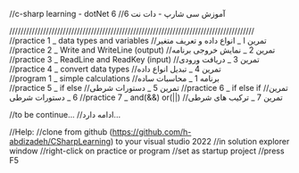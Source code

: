 //c-sharp learning - dotNet 6                   //آموزش سی شارپ - دات نت 6

///////////////////////////////////////////////////////////////////////////////////////
//practice 1 _ data types and variables          //تمرین ا _ انواع داده و تعریف متغیر
//practice 2 _ Write and WriteLine (output)     //تمرین 2 _       نمایش خروجی برنامه   
//practice 3 _ ReadLine and ReadKey (input)     //تمرین 3 _             دریافت ورودی   
//practice 4 _ convert data types               //تمرین 4 _         تبدیل انواع داده   
//program 1 _ simple calculations               //برنامه 1 _             محاسبات ساده   
//practice 5 _ if else                          //تمرین 5 _             دستورات شرطی
//practice 6 _ if else if                       //تمرین 6 _             دستورات شرطی
//practice 7 _ and(&&) or(||)                   //تمرین 7 _           ترکیب های شرطی


//to be continue...                             //ادامه دارد...







//Help:
//clone from github (https://github.com/h-abdizadeh/CSharpLearning) to your visual studio 2022
//in solution explorer window
//right-click on practice or program
//set as startup project
//press F5

